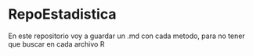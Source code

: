 # RepoEstadistica
En este repositorio voy a guardar un .md con cada metodo, para no tener que buscar en cada archivo R